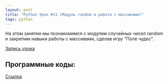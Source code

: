 ```yaml
---
layout: post
title: "Python Урок #11 (Модуль random и работа с массивами)"
tags: python
---
```


На этом занятии мы познакомимся с модулем случайных чисел random и закрепим навыки работы с массивами, сделав игру "Поле чудес".

[Запись урока](https://us02web.zoom.us/rec/share/8vAiVH3kNbwO9p2xd3iQfSlQTYa9NIk6BEOcr_HFKnPwlNAOCJEqWEXUVHZhKc90.oNDZjX032avS6W5v)

## Программные коды:
[Cсылка](https://repl.it/@JuniorCodeKryla/PoleChudes#main.py)